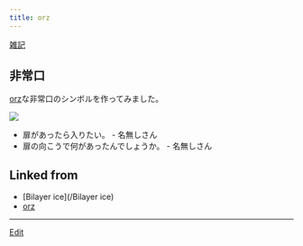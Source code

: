 ```yaml
---
title: orz
---
```

[雑記](/雑記)


## 非常口

[orz](/orz)な非常口のシンボルを作ってみました。

![](http://theochem.chem.okayama-u.ac.jp/vitroid/orz/orz.png)

* 扉があったら入りたい。 - 名無しさん 
* 扉の向こうで何があったんでしょうか。 - 名無しさん 
<!--  -->




## Linked from

* [Bilayer ice](/Bilayer ice)
* [orz](/orz)


----

[Edit](https://github.com/vitroid/vitroid.github.io/edit/master/MD/orz.md)

